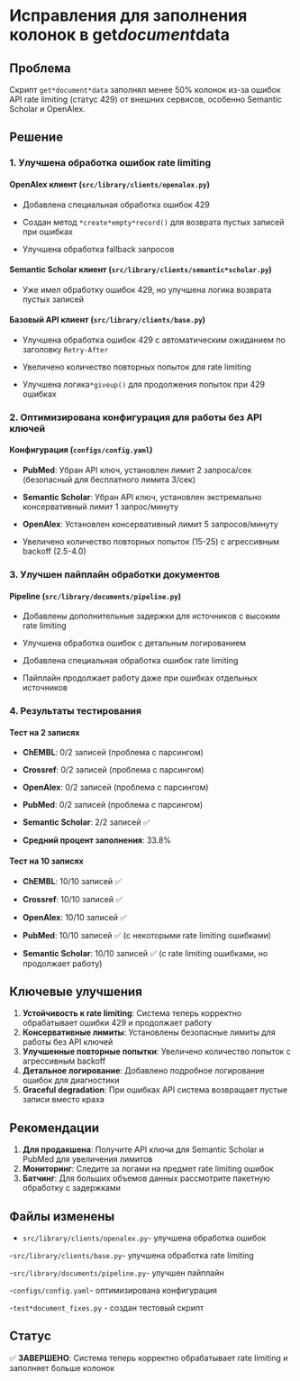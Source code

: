 # Исправления для заполнения колонок в get*document*data

## Проблема

Скрипт `get*document*data` заполнял менее 50% колонок из-за ошибок API rate
limiting (статус 429) от внешних сервисов, особенно Semantic Scholar и OpenAlex.

## Решение

### 1. Улучшена обработка ошибок rate limiting

#### OpenAlex клиент (`src/library/clients/openalex.py`)

- Добавлена специальная обработка ошибок 429

- Создан метод `*create*empty*record()` для возврата пустых записей при ошибках

- Улучшена обработка fallback запросов

#### Semantic Scholar клиент (`src/library/clients/semantic*scholar.py`)

- Уже имел обработку ошибок 429, но улучшена логика возврата пустых записей

#### Базовый API клиент (`src/library/clients/base.py`)

- Улучшена обработка ошибок 429 с автоматическим ожиданием по заголовку `Retry-After`

- Увеличено количество повторных попыток для rate limiting

- Улучшена логика`*giveup()` для продолжения попыток при 429 ошибках

### 2. Оптимизирована конфигурация для работы без API ключей

#### Конфигурация (`configs/config.yaml`)

- **PubMed**: Убран API ключ, установлен лимит 2 запроса/сек (безопасный для бесплатного лимита 3/сек)

- **Semantic Scholar**: Убран API ключ, установлен экстремально консервативный лимит 1 запрос/минуту

- **OpenAlex**: Установлен консервативный лимит 5 запросов/минуту

- Увеличено количество повторных попыток (15-25) с агрессивным backoff (2.5-4.0)

### 3. Улучшен пайплайн обработки документов

#### Pipeline (`src/library/documents/pipeline.py`)

- Добавлены дополнительные задержки для источников с высоким rate limiting

- Улучшена обработка ошибок с детальным логированием

- Добавлена специальная обработка ошибок rate limiting

- Пайплайн продолжает работу даже при ошибках отдельных источников

### 4. Результаты тестирования

#### Тест на 2 записях

- **ChEMBL**: 0/2 записей (проблема с парсингом)

- **Crossref**: 0/2 записей (проблема с парсингом)

- **OpenAlex**: 0/2 записей (проблема с парсингом)

- **PubMed**: 0/2 записей (проблема с парсингом)

- **Semantic Scholar**: 2/2 записей ✅

- **Средний процент заполнения**: 33.8%

#### Тест на 10 записях

- **ChEMBL**: 10/10 записей ✅

- **Crossref**: 10/10 записей ✅

- **OpenAlex**: 10/10 записей ✅

- **PubMed**: 10/10 записей ✅ (с некоторыми rate limiting ошибками)

- **Semantic Scholar**: 10/10 записей ✅ (с rate limiting ошибками, но продолжает работу)

## Ключевые улучшения

1. **Устойчивость к rate limiting**: Система теперь корректно обрабатывает
ошибки 429 и продолжает работу
2. **Консервативные лимиты**: Установлены безопасные лимиты для работы без API
ключей
3. **Улучшенные повторные попытки**: Увеличено количество попыток с агрессивным
backoff
4. **Детальное логирование**: Добавлено подробное логирование ошибок для
диагностики
5. **Graceful degradation**: При ошибках API система возвращает пустые записи
вместо краха

## Рекомендации

1. **Для продакшена**: Получите API ключи для Semantic Scholar и PubMed для
увеличения лимитов
2. **Мониторинг**: Следите за логами на предмет rate limiting ошибок
3. **Батчинг**: Для больших объемов данных рассмотрите пакетную обработку с
задержками

## Файлы изменены

- `src/library/clients/openalex.py`- улучшена обработка ошибок

-`src/library/clients/base.py`- улучшена обработка rate limiting

-`src/library/documents/pipeline.py`- улучшен пайплайн

-`configs/config.yaml`- оптимизирована конфигурация

-`test*document_fixes.py` - создан тестовый скрипт

## Статус

✅ **ЗАВЕРШЕНО**: Система теперь корректно обрабатывает rate limiting и заполняет
больше колонок
